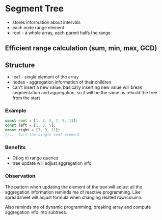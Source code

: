 # Segment Tree

* stores information about intervals
* each node range element
* root - a whole array, each parent halfs the range

## Efficient range calculation (sum, min, max, GCD) 

## Structure
* leaf - single element of the array
* nodes - aggregation information of their children
* can't insert a new value, basically inserting new value will break segmentation and aggregation, 
so it will be the same as rebuild the tree from the start

### Example
```js
const root = [1, 3, 5, 7, 9, 11];
const left = [1, 3, 5];
const right = [7, 9, 11];
//... till the single leaf element
```

### Benefits
* O(log n) range queries
* tree update will adjust aggregation info

### Observation 
The pattern when updating the element of the tree will adjust 
all the aggregation information reminds me of reactive programming.
Like spreadsheet will adjust formula when changing related row/column. 

Also reminds me of dynamic programming, 
breaking array and compute aggregation info into subtrees.